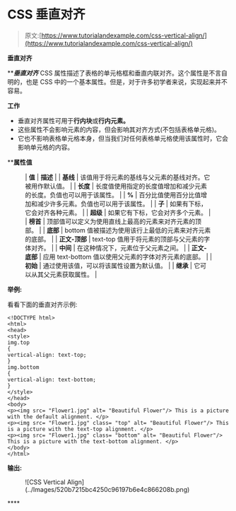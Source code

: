 # CSS 垂直对齐

> 原文:[https://www.tutorialandexample.com/css-vertical-align/](https://www.tutorialandexample.com/css-vertical-align/)

**垂直对齐**

 *****垂直对齐*** CSS 属性描述了表格的单元格框和垂直内联对齐。这个属性是不言自明的，也是 CSS 中的一个基本属性。但是，对于许多初学者来说，实现起来并不容易。

**工作**

*   垂直对齐属性可用于**行内块**或**行内元素。**
*   这些属性不会影响元素的内容，但会影响其对齐方式(不包括表格单元格)。
*   它也不影响表格单元格本身，但当我们对任何表格单元格使用该属性时，它会影响单元格的内容。

 ****属性值**

<figure class="wp-block-table">

| **值** | **描述** |
| **基线** | 该值用于将元素的基线与父元素的基线对齐。它被用作默认值。 |
| **长度** | 长度值使用指定的长度值增加和减少元素的长度。负值也可以用于该属性。 |
| **%** | 百分比值使用百分比值增加和减少许多元素。负值也可以用于该属性。 |
| **子** | 如果有下标，它会对齐各种元素。 |
| **超级** | 如果它有下标，它会对齐多个元素。 |
| **榜首** | 顶部值可以定义为使用直线上最高的元素来对齐元素的顶部。 |
| **底部** | bottom 值被描述为使用该行上最低的元素来对齐元素的底部。 |
| **正文-顶部** | text-top 值用于将元素的顶部与父元素的字体对齐。 |
| **中间** | 在这种情况下，元素位于父元素之间。 |
| **正文-底部** | 应用 text-bottom 值以使用父元素的字体对齐元素的底部。 |
| **初始** | 通过使用该值，可以将该属性设置为默认值。 |
| **继承** | 它可以从其父元素获取属性。 |

</figure>

**举例:**

看看下面的垂直对齐示例:

```
<!DOCTYPE html>
<html>
<head>
<style>
img.top
{
vertical-align: text-top;
}
img.bottom
{
vertical-align: text-bottom;
}
</style>
</head>
<body>
<p><img src= "Flower1.jpg" alt= "Beautiful Flower"/> This is a picture with the default alignment. </p>
<p><img src= "Flower1.jpg" class= "top" alt= "Beautiful Flower"/> This is a picture with the text-top alignment. </p>
<p><img src= "Flower1.jpg" class= "bottom" alt= "Beautiful Flower"/> This is a picture with the text-bottom alignment. </p>
</body>
</html>
```

**输出:**

<figure class="wp-block-image size-large">![CSS Vertical Align](../Images/520b7215bc4250c96197b6e4c866208b.png)</figure>****
